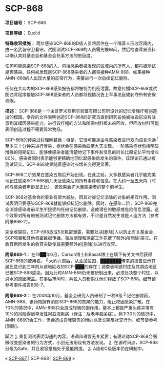 # SCP-868
                        


**项目编号：** SCP-868

**项目等级：** Euclid

**特殊收容措施：** 两位感染SCP-868的D级人员将居住在一个隔音人形收容间内，由一名武装守卫看守。试图测试SCP-868的人员需先被审问，然后检查背景资料以确认其对基金会和基金会处事方法的忠臣度。

任何可能感染SCP-868的人，包括感染者被发现的区域内的所有人，都将被测试是否感染。任何被发现是SCP-868感染者的人都将接种AMN-868。如果接种AMN-868的人出现大量的反常行为，需要进行一次后续记忆删除。

任何在大众内的SCP-868感染报告都将被视为机密泄露。故意传播SCP-868或试图违背程序接触SCP-868感染者的人员都将视情况告上军事法庭或剥夺所有安保权限。

**描述：** SCP-868是一个由普罗米修斯实验室有限公司所设计的记忆增强疗程创造出的模因。幸存的文件表明创造SCP-868的研究员直到研究设施被摧毁前没有注意到其模因感染能力。进行该疗程的方法和所需材料都未被回收，但回收材料可能表明创造过程不需要异常物品。

SCP-868的传染过程理解甚微；但是，它很可能是由与感染者进行双向语言沟通<sup class='footnoteref'>
 <a shape='rect' class='footnoteref' id='footnoteref-1' href='javascript:;' onclick='WIKIDOT.page.utils.scrollToReference(&apos;footnote-1&apos;)'>1</a>
</sup>至少三十分钟来进行传染，症状会在感染后四至九天出现。一阶感染症状包括明显增强的短期记忆，能够使感染者能清楚地记下事件和信息的时长比原记忆平均增长80%。感染者同时表示能够更精确地回忆起感染后发生的事件。该理论已通过被测试证实。SCP-868效果随着感染时长增长变得更显著。

SCP-868二阶效果在感染五周后开始出现。在此之前，大多数感染者几乎能完美地记住感染SCP-868前几天及感染后的所有事件和信息。在大约一至五天内（时间与感染者年龄呈正比），该效果会扩大至感染者的整个前半生。

SCP-868对基金会的事业有很大威胁，因其对被记忆消除的对象的相互作用。测试表明只要感染SCP-868就能够抵抗记忆删除。同时，在感染二阶，SCP-868完全消除感染者前半生所接受的任何记忆删除，造成潜在的敏感或危险信息泄露。这个效果对所有的被测试记忆删除方法都有效，不论是自然发生或是人造方法（参考附录868-2）。

完全收容前，SCP-868造成5次机密泄露，需要处决[删除]人以防止有关基金会，SCP项目和其他机密数据传播。事后清理和保密工作花费了额外的[删除]美元。在收容后所发生的收容突破使其需要额外的[删除]以进行收容。

**附录868-1：** 在19██年6月，Carson博士和Basak博士在填下有关文书后获得SCP-868的使用权。<sup class='footnoteref'>
 <a shape='rect' class='footnoteref' id='footnoteref-2' href='javascript:;' onclick='WIKIDOT.page.utils.scrollToReference(&apos;footnote-2&apos;)'>2</a>
</sup>大约六周后，从孟加拉国，███████传来的报告显示其居民意识到三年前从该地回收的SCP-███的存在；调查表明该村庄及其周边地区已被SCP-868感染。因为此时AMN-868仍未被研制出来，必须处决整个村庄，以洪水的原因掩盖。在事后审问时，两位人员都供认他们释放了SCP-868。细节请参考事件报告868-7。

**附录868-2：** 在2008年10月，基金会研究人员研制了一种B级<sup class='footnoteref'>
 <a shape='rect' class='footnoteref' id='footnoteref-3' href='javascript:;' onclick='WIKIDOT.page.utils.scrollToReference(&apos;footnote-3&apos;)'>3</a>
</sup>记忆删除药，AMN-868，该药物拥有消除SCP-868的效果的能力，阻止模因感染扩散。在70%的情况中，AMN-868只会造成轻微的副作用，基本上都是严重头疼并带有10%的风险得到早发性阿兹海默病（译注：及老年痴呆症）。剩下30%的情况中，AMN-868仍会工作，但会造成自我毁灭的倾向以及长期反社交行为。细节请参考[删除]。


脚注
<a shape='rect' href='javascript:;' onclick='WIKIDOT.page.utils.scrollToReference(&apos;footnoteref-1&apos;)'>1</a>. 重复测试表明沟通的内容，语调和语言无关紧要；有理论称SCP-868会细微改变感染者的行为方式，小到无法用现有方法发现。
<a shape='rect' href='javascript:;' onclick='WIKIDOT.page.utils.scrollToReference(&apos;footnoteref-2&apos;)'>2</a>. 在该时间点，SCP-868分级为Safe，并且收容措施处于最低限度。
<a shape='rect' href='javascript:;' onclick='WIKIDOT.page.utils.scrollToReference(&apos;footnoteref-3&apos;)'>3</a>. A级和C级版本仍在研制中。



« [SCP-867](/scp-867) | SCP-868 | [SCP-869](/scp-869) »





                    